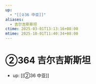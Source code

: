 ```yaml
---
up:
  - "[[②36 中亚]]"
aliases:
  - 吉尔吉斯斯坦
ctime: 2025-03-01T13:13:16+08:00
mtime: 2025-10-01T11:40:34+08:00
---
```


# ②364 吉尔吉斯斯坦

- up: [[②36 中亚]]

